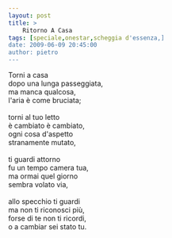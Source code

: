 ```yaml
---
layout: post
title: >
    Ritorno A Casa
tags: [speciale,onestar,scheggia d'essenza,]
date: 2009-06-09 20:45:00
author: pietro
---
```

Torni a casa<br/>dopo una lunga passeggiata,<br/>ma manca qualcosa,<br/>l'aria è come bruciata;<br/><br/>torni al tuo letto<br/>è cambiato è cambiato,<br/>ogni cosa d'aspetto<br/>stranamente mutato,<br/><br/>ti guardi attorno<br/>fu un tempo camera tua,<br/>ma ormai quel giorno<br/>sembra volato via,<br/><br/>allo specchio ti guardi<br/>ma non ti riconosci più,<br/>forse di te non ti ricordi,<br/>o a cambiar sei stato tu.
